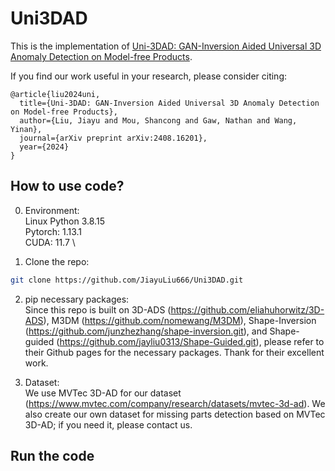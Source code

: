 # Uni3DAD
This is the implementation of [Uni-3DAD: GAN-Inversion Aided Universal 3D Anomaly Detection on Model-free Products](https://arxiv.org/abs/2408.16201).

If you find our work useful in your research, please consider citing: 
```
@article{liu2024uni,
  title={Uni-3DAD: GAN-Inversion Aided Universal 3D Anomaly Detection on Model-free Products},
  author={Liu, Jiayu and Mou, Shancong and Gaw, Nathan and Wang, Yinan},
  journal={arXiv preprint arXiv:2408.16201},
  year={2024}
}
```
## How to use code?
0. Environment: \
Linux
Python 3.8.15 \
Pytorch: 1.13.1 \
CUDA: 11.7 \
 
2.  Clone the repo:
```bash
git clone https://github.com/JiayuLiu666/Uni3DAD.git
```

2. pip necessary packages: \
Since this repo is built on 3D-ADS (https://github.com/eliahuhorwitz/3D-ADS), M3DM (https://github.com/nomewang/M3DM), Shape-Inversion (https://github.com/junzhezhang/shape-inversion.git), and Shape-guided (https://github.com/jayliu0313/Shape-Guided.git), please refer to their Github pages for the necessary packages. Thank for their excellent work.

3. Dataset: \
We use MVTec 3D-AD for our dataset (https://www.mvtec.com/company/research/datasets/mvtec-3d-ad). We also create our own dataset for missing parts detection based on MVTec 3D-AD; if you need it, please contact us.

## Run the code

